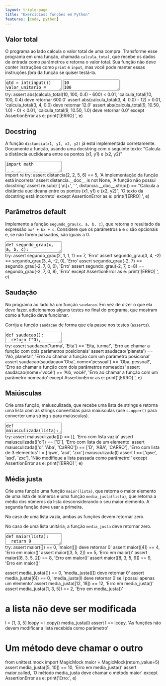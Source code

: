 ```yaml
---
layout: triple-page
title: "Exercícios: funções em Python"
features: [code, python]
---
```


## Valor total

O programa ao lado calcula o valor total de uma compra. Transforme esse programa em uma função, chamada `calcula_total`, que recebe os dados de entrada como parâmetros e retorna o valor total. Sua função não deve conter instruções como `print` e `input`, mas você pode manter essas instruções *fora* da função se quiser testá-la.

<textarea class="code lang-python">
qtd = int(input())
valor_unitario = float(input())
desconto = float(input()) # Entre 0.0 e 1.0
print((qtd * valor_unitario) * (1 - desconto))
</textarea>

<textarea class="stdin">10
100
0.4
</textarea>

<div class="testcode">
try:
  assert abs(calcula_total(10, 100, 0.4) - 600) < 0.01, 'calcula_total(10, 100, 0.4) deve retornar 600.0'
  assert abs(calcula_total(3, 4, 0.0) - 12) < 0.01, 'calcula_total(3, 4, 0.0) deve retornar 12.0'
  assert abs(calcula_total(9, 10.50, 1.0) - 0) < 0.01, 'calcula_total(9, 10.50, 1.0) deve retornar 0.0'
except AssertionError as e:
  print('[ERRO] ', e)
</div>

<!-- 
def calcula_total(qtd, valor_unitario, desconto):
  return (qtd * valor_unitario) * (1 - desconto)
 -->

## Docstring

A função `distancia(x1, y1, x2, y2)` já está implementada corretamente. Documente a função, usando uma docstring com o seguinte texto: "Calcula a distância euclideana entre os pontos (x1, y1) e (x2, y2)"

<textarea class="code lang-python">
import math

def distancia(x1, y1, x2, y2):
  dx = x2 - x1
  dy = y2 - y1
  return math.sqrt(dx ** 2 + dy ** 2)
</textarea>

<div class="testcode">
import re
try:
  assert distancia(2, 2, 5, 6) == 5, 'A implementação da função está incorreta'
  assert distancia.__doc__ is not None, 'A função não possui docstring'
  assert re.sub(r'[ \n]+', ' ', distancia.__doc__.strip()) == "Calcula a distância euclideana entre os pontos (x1, y1) e (x2, y2)", 'O texto da docstring está incorreto'
except AssertionError as e:
  print('[ERRO] ', e)
</div>

<!-- 
def distancia(x1, y1, x2, y2):
  '''Calcula a distância entre os pontos (x1, y1) e (x2, y2)'''
  dx = x2 - x1
  dy = y2 - y1
  return math.sqrt(dx ** 2 + dy ** 2)
 -->

## Parâmetros default

Implemente a função `segundo_grau(x, a, b, c)`, que retorna o resultado da expressão `ax² + bx + c`. Considere que os parâmetros `b` e `c` são opcionais e, se não forem passados, são iguais a 0.

<textarea class="code lang-python">
def segundo_grau(x, a, b, c):
  return 0
</textarea>

<div class="testcode">
try:
  assert segundo_grau(2, 1, 1, 1) == 7, 'Erro'
  assert segundo_grau(3, 4, -2) == segundo_grau(3, 4, -2, 0), 'Erro'
  assert segundo_grau(-2, 7) == segundo_grau(-2, 7, 0, 0), 'Erro'
  assert segundo_grau(-2, 7, c=8) == segundo_grau(-2, 7, 0, 8), 'Erro'
except AssertionError as e:
    print('[ERRO] ', e)
</div>

<!-- 
def segundo_grau(x, a, b=0, c=0):
  return a * x ** 2 + b * x + c
-->

## Saudação

No programa ao lado há um função `saudacao`. Em vez de dizer o que ela deve fazer, adicionamos alguns testes no final do programa, que mostram como a função deve funcionar.

Corrija a função `saudacao` de forma que ela passe nos testes (`asserts`).

<textarea class="code lang-python">
def saudacao():
  return f"Oi, pessoal!"

assert saudacao('pessoal', 'Oi') == 'Oi, pessoal!'
assert saudacao('Mundo') == 'Alô, Mundo!'
assert saudacao(saudacao='Olá', nome='galera') == 'Olá, galera!'
assert saudacao(nome='galera') == 'Alô, galera!'
</textarea>

<div class="testcode">
try:
  assert saudacao('turma', 'Eita') == 'Eita, turma!', 'Erro ao chamar a função com dois parâmetros posicionais'
  assert saudacao('planeta') == 'Alô, planeta!', 'Erro ao chamar a função com um parâmetro posicional'
  assert saudacao(saudacao='Oba', nome='pessoal') == 'Oba, pessoal!', 'Erro ao chamar a função com dois parâmetros nomeados'
  assert saudacao(nome='você') == 'Alô, você!', 'Erro ao chamar a função com um parâmetro nomeado'
except AssertionError as e:
  print('[ERRO] ', e)
</div>

## Maiúsculas

Crie uma função, maiusculizada, que recebe uma lista de strings e retorna uma lista com as strings convertidas para maiúsculas (use `s.upper()` para converter uma string `s` para maiúsculas).

<textarea class="code lang-python">
def maiusculizada(lista):
  pass
</textarea>

<div class="testcode">
try:
  assert maiusculizada([]) == [], 'Erro com lista vazia'
  assert maiusculizada(['d']) == ['D'], 'Erro com lista de um elemento'
  assert maiusculizada(['d', 'Aba', 'CaRRO']) == ['D', 'ABA', 'CARRO'], 'Erro com lista de 3 elementos'
  l = ['qwe', 'asd', 'zxc']
  maiusculizada(l)
  assert l == ['qwe', 'asd', 'zxc'], 'Não modifique a lista passada como parâmetro!'
except AssertionError as e:
  print('[ERRO] ', e)
</div>

## Média justa

Crie uma função uma função `maior(lista)`, que retorna o maior elemento de uma lista de números e uma função `media_justa(lista)`, que retorna a média dos números da lista desconsiderando o seu maior elemento. A segunda função deve usar a primeira.

No caso de uma lista vazia, ambas as funções devem retornar zero.

No caso de uma lista unitária, a função `media_justa` deve retornar zero.

<textarea class="code lang-python">
def maior(lista):
  return 0

def media_justa(lista):
  return 0
</textarea>

<div class="testcode">
try:
  assert maior([]) == 0, 'maior([]) deve retornar 0'
  assert maior([4]) == 4, 'Erro em maior()'
  assert maior([3, 5, 2]) == 5, 'Erro em maior()'
  assert maior([8, 3, 5, 2]) == 8, 'Erro em maior()'
  assert maior([8, 3, 5, 9]) == 9, 'Erro em maior()'

  assert media_justa([]) == 0, 'media_justa([]) deve retornar 0'
  assert media_justa([6]) == 0, 'media_justa(l) deve retornar 0 se l possui apenas um elemento'
  assert media_justa([12, 18]) == 12, 'Erro em media_justa()'
  assert media_justa([1, 3, 5]) == 2, 'Erro em media_justa()'

  # a lista não deve ser modificada
  l = [1, 3, 5]
  lcopy = l.copy()
  media_justa(l)
  assert l == lcopy, 'As funções não devem modificar a lista recebida como parâmetro'

  # Um método deve chamar o outro
  from unittest.mock import MagicMock
  maior = MagicMock(return_value=5)
  assert media_justa([5, 10]) == 10, 'Erro em media_justa()'
  assert maior.called, 'O método media_justa deve chamar o método maior'
except AssertionError as e:
  print('Erro:', e)
</div>

<!-- 
def maior(lista):
  if len(lista) == 0:
    return 0
  return max(lista)

def media_justa(lista):
  if len(lista) <= 1:
    return 0
  return (sum(lista) - maior(lista)) / (len(lista) - 1)
 -->

